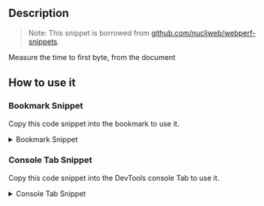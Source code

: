 ## Description

> Note: 
> This snippet is borrowed from [github.com/nucliweb/webperf-snippets](https://github.com/nucliweb/webperf-snippets/blob/main/README.md#time-to-first-byte).

Measure the time to first byte, from the document

## How to use it

<!-- START-HOW_TO[] -->




### Bookmark Snippet

Copy this code snippet into the bookmark to use it.



<details>

<summary>Bookmark Snippet</summary>


```javascript

javascript:(() => {new PerformanceObserver(function (entryList) {
    var pageNav = entryList.getEntriesByType('navigation')[0];
    console.log("TTFB (ms): ".concat(pageNav.responseStart));
}).observe({
    type: 'navigation',
    buffered: true
});
)()
``` 




</details>




### Console Tab Snippet

Copy this code snippet into the DevTools console Tab to use it.



<details>

<summary>Console Tab Snippet</summary>


```javascript

new PerformanceObserver(function (entryList) {
    var pageNav = entryList.getEntriesByType('navigation')[0];
    console.log("TTFB (ms): ".concat(pageNav.responseStart));
}).observe({
    type: 'navigation',
    buffered: true
});

``` 




</details>




<!-- END-HOW_TO -->














